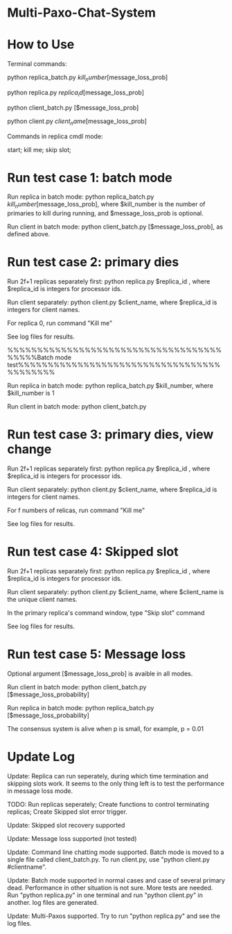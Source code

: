 # Multi-Paxo-Chat-System

# How to Use

Terminal commands:

python replica_batch.py $kill_number [$message_loss_prob]

python replica.py $replica_id [$message_loss_prob]

python client_batch.py [$message_loss_prob]

python client.py $client_name [$message_loss_prob]


Commands in replica cmdl mode:

start; kill me; skip slot; 


# Run test case 1: batch mode
Run replica in batch mode: python replica_batch.py $kill_number [$message_loss_prob], where $kill_number is the number of primaries to kill during running, and $message_loss_prob is optional.

Run client in batch mode: python client_batch.py [$message_loss_prob], as defined above.

# Run test case 2: primary dies

Run 2f+1 replicas separately first: python replica.py $replica_id , where $replica_id is integers for processor ids.

Run client separately: python client.py $client_name,  where $replica_id is integers for client names.

For replica 0, run command "Kill me"

See log files for results.

%%%%%%%%%%%%%%%%%%%%%%%%%%%%%%%%%%%%%%%%%Batch mode test%%%%%%%%%%%%%%%%%%%%%%%%%%%%%%%%%%%%%%%%%%

Run replica in batch mode: python replica_batch.py $kill_number, where $kill_number is 1

Run client in batch mode: python client_batch.py

# Run test case 3: primary dies, view change
Run 2f+1 replicas separately first: python replica.py $replica_id , where $replica_id is integers for processor ids.

Run client separately: python client.py $client_name,  where $replica_id is integers for client names.

For f numbers of relicas, run command "Kill me"

See log files for results.

# Run test case 4: Skipped slot
Run 2f+1 replicas separately first: python replica.py $replica_id , where $replica_id is integers for processor ids.

Run client separately: python client.py $client_name,  where $client_name is the unique client names.

In the primary replica's command window, type "Skip slot" command

See log files for results.


# Run test case 5: Message loss
Optional argument [$message_loss_prob] is avaible in all modes.

Run client in batch mode: python client_batch.py [$message_loss_probability]

Run replica in batch mode: python replica_batch.py [$message_loss_probability]

The consensus system is alive when p is small, for example, p = 0.01



# Update Log

Update: Replica can run seperately, during which time termination and skipping slots work. It seems to the only thing left is to test the performance in message loss mode.

TODO: Run replicas seperately; Create functions to control terminating replicas; Create Skipped slot error trigger.

Update: Skipped slot recovery supported

Update: Message loss supported (not tested)

Update: Command line chatting mode supported. Batch mode is moved to a single file called client_batch.py. To run client.py, use "python client.py #clientname".

Update: Batch mode supported in normal cases and case of several primary dead. Performance in other situation is not sure. More tests are needed. Run "python replica.py" in one terminal and run "python client.py" in another. log files are generated.

Update: Multi-Paxos supported. Try to run "python replica.py" and see the log files.
